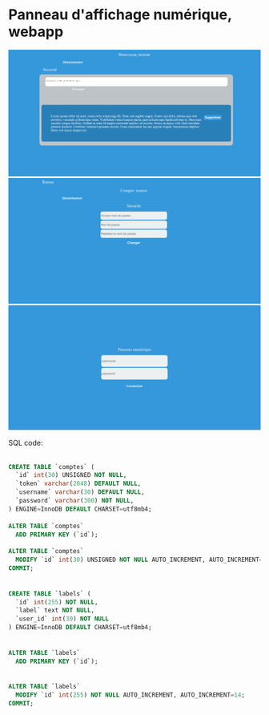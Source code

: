 # Panneau d'affichage numérique, webapp

![demo img PNG](./demo/demo.png)
![demo img PNG](./demo/demo1.png)
![demo img PNG](./demo/demo2.png)

SQL code:
```SQL

CREATE TABLE `comptes` (
  `id` int(30) UNSIGNED NOT NULL,
  `token` varchar(2048) DEFAULT NULL,
  `username` varchar(30) DEFAULT NULL,
  `password` varchar(300) NOT NULL,
) ENGINE=InnoDB DEFAULT CHARSET=utf8mb4;

ALTER TABLE `comptes`
  ADD PRIMARY KEY (`id`);

ALTER TABLE `comptes`
  MODIFY `id` int(30) UNSIGNED NOT NULL AUTO_INCREMENT, AUTO_INCREMENT=2;
COMMIT;


CREATE TABLE `labels` (
  `id` int(255) NOT NULL,
  `label` text NOT NULL,
  `user_id` int(30) NOT NULL
) ENGINE=InnoDB DEFAULT CHARSET=utf8mb4;


ALTER TABLE `labels`
  ADD PRIMARY KEY (`id`);


ALTER TABLE `labels`
  MODIFY `id` int(255) NOT NULL AUTO_INCREMENT, AUTO_INCREMENT=14;
COMMIT;

```
